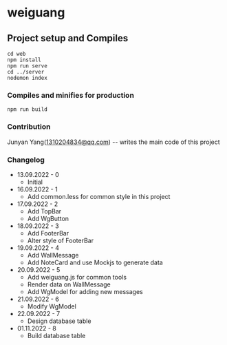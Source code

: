 # weiguang

## Project setup and Compiles

```
cd web
npm install
npm run serve
cd ../server
nodemon index
```

### Compiles and minifies for production

```
npm run build
```

### Contribution

Junyan Yang([1310204834@qq.com](mailto:1310204834@qq.com)) -- writes the main code of this project

### Changelog

- 13.09.2022 - 0
  - Initial
- 16.09.2022 - 1
  - Add common.less for common style in this project
- 17.09.2022 - 2
  - Add TopBar
  - Add WgButton
- 18.09.2022 - 3
  - Add FooterBar
  - Alter style of FooterBar
- 19.09.2022 - 4
  - Add WallMessage
  - Add NoteCard and use Mockjs to generate data
- 20.09.2022 - 5
  - Add weiguang.js for common tools
  - Render data on  WallMessage
  - Add WgModel for adding new messages
- 21.09.2022 - 6
  - Modify WgModel
- 22.09.2022 - 7
  - Design database table
- 01.11.2022 - 8
  - Build database table
